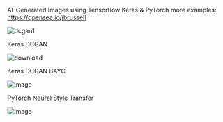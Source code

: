 AI-Generated Images using Tensorflow Keras & PyTorch
more examples:
https://opensea.io/jbrussell



![dcgan1](https://user-images.githubusercontent.com/104868606/193229308-7e78f9f4-cb45-463a-a503-e40ba5f843db.gif)


Keras DCGAN


![download](https://user-images.githubusercontent.com/104868606/193232636-5efc8cd6-b344-40a3-8a0a-bc70fab83ec3.png)


Keras DCGAN BAYC


![image](https://user-images.githubusercontent.com/104868606/193228262-9c26d563-d69a-4906-a551-f6127317c738.png)



PyTorch Neural Style Transfer 


![image](https://user-images.githubusercontent.com/104868606/193228694-86a2985a-1820-4ca9-bc98-52e264ce1fd4.png)


